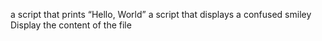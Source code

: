  a script that prints “Hello, World”
a script that displays a confused smiley 
Display the content of the file
